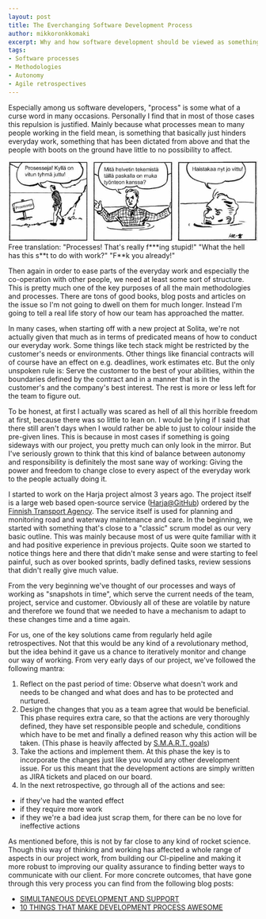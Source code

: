 ```yaml
---
layout: post
title: The Everchanging Software Development Process
author: mikkoronkkomaki
excerpt: Why and how software development should be viewed as something that's under constant change.  
tags:
- Software processes
- Methodologies
- Autonomy
- Agile retrospectives
---
```


Especially among us software developers, "process" is some what of a curse word in many occasions. Personally I find that in most of those cases this repulsion is justified. Mainly because what processes mean to many people working in the field mean, is something that basically just hinders everyday work, something that has been dictated from above and that the people with boots on the ground have little to no possibility to affect.

![Processes](/img/processes/prosesseja.jpg)
Free translation: "Processes! That's really f\*\*\*ing stupid!" "What the hell has this s\*\*t to do with work?" "F\*\*k you already!"
 
Then again in order to ease parts of the everyday work and especially the co-operation with other people, we need at least some sort of structure. This is pretty much one of the key purposes of all the main methodologies and processes. There are tons of good books, blog posts and articles on the issue so I'm not going to dwell on them for much longer. Instead I'm going to tell a real life story of how our team has approached the matter.
 
In many cases, when starting off with a new project at Solita, we're not actually given that much as in terms of predicated means of how to conduct our everyday work. Some things like tech stack might be restricted by the customer's needs or environments. Other things like financial contracts will of course have an effect on e.g. deadlines, work estimates etc. 
But the only unspoken rule is: Serve the customer to the best of your abilities, within the boundaries defined by the contract and in a manner that is in the customer's and the company's best interest. The rest is more or less left for the team to figure out.
 
To be honest, at first I actually was scared as hell of all this horrible freedom at first, because there was so little to lean on. I would be lying if I said that there still aren't days when I would rather be able to just to colour inside the pre-given lines. This is because in most cases if something is going sideways with our project, you pretty much can only look in the mirror. But I've seriously grown to think that this kind of balance between autonomy and responsibility is definitely the most sane way of working: Giving the power and freedom to change close to every aspect of the everyday work to the people actually doing it.
 
I started to work on the Harja project almost 3 years ago. The project itself is a large web based open-source service ([Harja@GitHub](https://github.com/finnishtransportagency/harja/)) ordered by the [Finnish Transport Agency](http://www.liikennevirasto.fi/web/en). The service itself is used for planning and monitoring road and waterway maintenance and care. In the beginning, we started with something that's close to a "classic" scrum model as our very basic outline. This was mainly because most of us were quite familiar with it and had positive experience in previous projects. Quite soon we started to notice things here and there that didn't make sense and were starting to feel painful, such as over booked sprints, badly defined tasks, review sessions that didn't really give much value.
 
From the very beginning we've thought of our processes and ways of working as "snapshots in time", which serve the current needs of the team, project, service and customer. Obviously all of these are volatile by nature and therefore we found that we needed to have a mechanism to adapt to these changes time and a time again. 
 
For us, one of the key solutions came from regularly held agile retrospectives. Not that this would be any kind of a revolutionary method, but the idea behind it gave us a chance to iteratively monitor and change our way of working. From very early days of our project, we've followed the following mantra:
1. Reflect on the past period of time: Observe what doesn't work and needs to be changed and what does and has to be protected and nurtured.
2. Design the changes that you as a team agree that would be beneficial. This phase requires extra care, so that the actions are very thoroughly defined, they have set responsible people and schedule, conditions which have to be met and finally a defined reason why this action will be taken. (This phase is heavily affected by [S.M.A.R.T. goals](https://www.mindtools.com/pages/article/smart-goals.htm))
3. Take the actions and implement them. At this phase the key is to incorporate the changes just like you would any other development issue. For us this meant that the development actions are simply written as JIRA tickets and placed on our board.
4. In the next retrospective, go through all of the actions and see:
- if they've had the wanted effect
- if they require more work
- if they we're a bad idea just scrap them, for there can be no love for ineffective actions
 
As mentioned before, this is not by far close to any kind of rocket science. Though this way of thinking and working has affected a whole range of aspects in our project work, from building our CI-pipeline and making it more robust to improving our quality assurance to finding better ways to communicate with our client. For more concrete outcomes, that have gone through this very process you can find from the following blog posts:
- [SIMULTANEOUS DEVELOPMENT AND SUPPORT](http://dev.solita.fi/2017/04/18/simultaneous-development-and-support.html)
- [10 THINGS THAT MAKE DEVELOPMENT PROCESS AWESOME](http://dev.solita.fi/2016/07/04/10-things-that-make-development-process-awesome.html)
